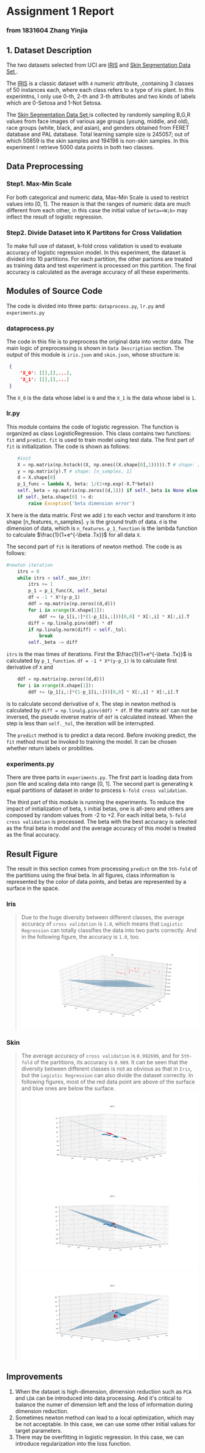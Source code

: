 # Assignment 1 Report
### from 1831604 Zhang Yinjia

## 1. Dataset Description

The two datasets selected from UCI  are [IRIS](http://archive.ics.uci.edu/ml/datasets/Iris) and [Skin Segmentation Data Set ](http://archive.ics.uci.edu/ml/datasets/Skin+Segmentation).

The [IRIS](http://archive.ics.uci.edu/ml/datasets/Iris) is a classic dataset with `4` numeric attribute,
,containing 3 classes of 50 instances each, where each class refers to a type of iris plant. In this 
experimtns, I only use 0-th, 2-th and 3-th attributes and two kinds of labels which are 0-Setosa and 1-Not Setosa. 

The [Skin Segmentation Data Set ](http://archive.ics.uci.edu/ml/datasets/Skin+Segmentation) is collected by 
randomly sampling B,G,R values from face images of various age groups (young, middle, and old), race groups 
(white, black, and asian), and genders obtained from FERET database and PAL database. Total learning sample 
size is 245057; out of which 50859 is the skin samples and 194198 is non-skin samples. In this experiment I
retrieve 5000 data points in both two classes.


## Data Preprocessing

### Step1. Max-Min Scale

For both categorical and numeric data, Max-Min Scale is used to restrict values into [0, 1]. The reason is that the ranges of 
numeric data are much different from each other, in this case the initial value of `beta=<W;b>` may inflect the result of 
logistic regression. 

### Step2. Divide Dataset into K Partitons for Cross Validation

To make full use of dataset, k-fold cross validation is used to evaluate accuracy of logistic regression
model. In this experiment, the dataset is divided into 10 partitions. For each partition, the other 
partions are treated as training data and test experiment is processed on this partition. The final 
accuracy is calculated as the average accuracy of all these experiments.

## Modules of Source Code

The code is divided into three parts: `dataprocess.py`, `lr.py` and `experiments.py`

### dataprocess.py

The code in this file is to preprocess the original data into vector data. The main logic of preprocessing
is shown in `Data Description` section. The output of this module is `iris.json` and `skin.json`, whose 
structure is:
```json
 {
     'X_0': [[],[],...],
     'X_1': [[],[],...]
 }
```
The `X_0` is the data whose label is `0` and the `X_1` is the data whose label is `1`.

### lr.py

This module contains the code of logistic regression. The function is organized as class 
LogisticRegression. This class contains two functions: `fit` and
`predict`. `fit` is used to train model using test data. The first part
of `fit` is initialization. The code is shown as follows:
```python
    #init
    X = np.matrix(np.hstack((X, np.ones((X.shape[0],1))))).T # shape: [n_features, n_sample]
    y = np.matrix(y).T # shape: [n_samples, 1]
    d = X.shape[0]
    p_1_func = lambda X, beta: 1/(1+np.exp(-X.T*beta))
    self._beta = np.matrix(np.zeros((d,1))) if self._beta is None else self._beta
    if self._beta.shape[0] != d:
        raise Exception('beta dimension error')
```

X here is the data matrix. First we add `1` to each vector and transform
it into shape [n_features, n_samples]. `y` is the ground truth of data. 
`d` is the dimension of data, which is `n_features`. `p_1_function` is the
lambda function to calculate $\frac{1}{1+e^{-\beta .Tx}}$ for all data 
`X`.

The second part of `fit` is iterations of newton method. The code is as follows:
```python
#newton iteration
    itrs = 0
    while itrs < self._max_itr:
        itrs += 1
        p_1 = p_1_func(X, self._beta)
        df = -1 * X*(y-p_1)
        ddf = np.matrix(np.zeros((d,d)))
        for i in xrange(X.shape[1]):
            ddf += (p_1[i,:]*(1-p_1[i,:]))[0,0] * X[:,i] * X[:,i].T 
        diff = np.linalg.pinv(ddf) * df
        if np.linalg.norm(diff) < self._tol:
            break
        self._beta -= diff
```
`itrs` is the max times of iterations. First the $\frac{1}{1+e^{-\beta .Tx}}$ 
is calculated by `p_1_function`. `df = -1 * X*(y-p_1)` is to calculate 
first derivative of `X` and 
```python
    ddf = np.matrix(np.zeros((d,d)))
    for i in xrange(X.shape[1]):
        ddf += (p_1[i,:]*(1-p_1[i,:]))[0,0] * X[:,i] * X[:,i].T
```
is to calculate second derivative of `X`. The step in newton method is
calculated by `diff = np.linalg.pinv(ddf) * df`. If the matrix `ddf` can
not be inversed, the pseudo inverse matrix of `ddf` is calculated instead.
When the step is less than `self._tol`, the iteration will be interrupted.

The `predict` method is to predict a data record. Before invoking predict,
the `fit` method must be invoked to training the model. It can be chosen 
whether return labels or probilities.

### experiments.py

There are three parts in `experiments.py`. The first part is loading data 
from  json file and scaling data into range [0, 1].  The second part is 
generating k equal partitions of dataset in order to process `k-fold cross validation`.

The third part of this module is running the experiments. To reduce the
impact of initialization of beta, `5` initial betas, one is all-zero and 
others are composed by random values from -2 to +2. For each initial beta,
`5-fold cross validation` is processed. The beta with the best accuracy
is selected as the final beta in model and the average accuracy of this
model is treated as the final accuracy.

## Result Figure

The result in this section comes from processing `predict` on the `5th-fold`
of the partitions using the final beta. In all figures, class information is 
represented by the color of data points, and betas are represented by a 
surface in the space. 

### Iris

> Due to the huge diversity between different classes, the average accuracy
> of `cross validation` is `1.0`, which means that `Logistic Regression` can
> totally classifies the data into two parts correctly. And in the following
> figure, the accuracy is `1.0`, too.
![iris](iris_1.png)

### Skin

> The average accuracy of `cross validation` is `0.992699`, and for `5th-fold`
> of the partitions, its accuracy is `0.989`.  It can be seen that the diversity
> between different classes is not as obvious as that in `Iris`, but the `Logistic Regression`
> can also divide the dataset correctly. In following figures, most of the red data point
> are above of the surface and blue ones are below the surface.
![skin_1](skin_1.png)
![skin_2](skin_2.png)
![skin_3](skin_3.png)

## Improvements

1. When the dataset is high-dimension, dimension reduction such as `PCA` and `LDA` can be introduced into data processing. And it's critical to balance the numer of dimension left and the loss of information during dimension reduction.
2. Sometimes newton method can lead to a local optimization, which may be not acceptable. In this case, we can use some other initial values for target parameters.
3. There may be overfitting in logistic regression. In this case, we can introduce regularization into the loss function.

